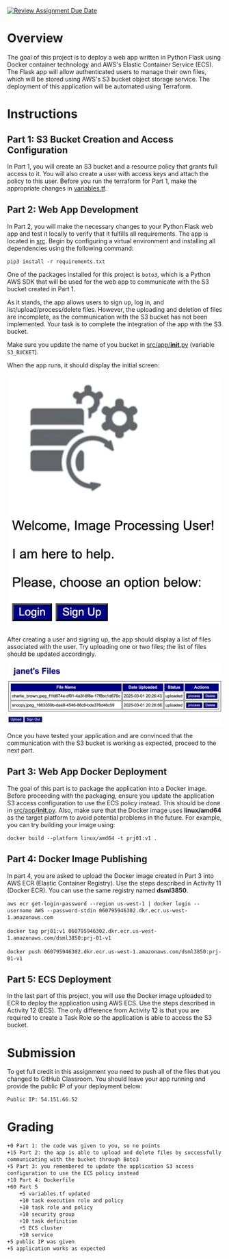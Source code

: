 [![Review Assignment Due Date](https://classroom.github.com/assets/deadline-readme-button-22041afd0340ce965d47ae6ef1cefeee28c7c493a6346c4f15d667ab976d596c.svg)](https://classroom.github.com/a/Xi4vcUbW)
# Overview 

The goal of this project is to deploy a web app written in Python Flask using Docker container technology and AWS's Elastic Container Service (ECS). The Flask app will allow authenticated users to manage their own files, which will be stored using AWS's S3 bucket object storage service. The deployment of this application will be automated using Terraform.

# Instructions 

## Part 1: S3 Bucket Creation and Access Configuration

In Part 1, you will create an S3 bucket and a resource policy that grants full access to it. You will also create a user with access keys and attach the policy to this user. Before you run the terraform for Part 1, make the appropriate changes in [variables.tf](part1/variables.tf).

## Part 2: Web App Development

In Part 2, you will make the necessary changes to your Python Flask web app and test it locally to verify that it fulfills all requirements. The app is located in [src](src). Begin by configuring a virtual environment and installing all dependencies using the following command:

```
pip3 install -r requirements.txt
```

One of the packages installed for this project is ```boto3```, which is a Python AWS SDK that will be used for the web app to communicate with the S3 bucket created in Part 1. 

As it stands, the app allows users to sign up, log in, and list/upload/process/delete files. However, the uploading and deletion of files are incomplete, as the communication with the S3 bucket has not been implemented. Your task is to complete the integration of the app with the S3 bucket.

Make sure you update the name of you bucket in [src/app/__init__.py](src/app/__init__.py) (variable ```S3_BUCKET```). 

When the app runs, it should display the initial screen: 

![pics/pic1.png](pics/pic1.png)

After creating a user and signing up, the app should display a list of files associated with the user. Try uploading one or two files; the list of files should be updated accordingly.

![pics/pic2.png](pics/pic2.png)

Once you have tested your application and are convinced that the communication with the S3 bucket is working as expected, proceed to the next part.

## Part 3: Web App Docker Deployment

The goal of this part is to package the application into a Docker image. Before proceeding with the packaging, ensure you update the application S3 access configuration to use the ECS policy instead. This should be done in [src/app/__init__.py](src/app/__init__.py). Also, make sure that the Docker image uses **linux/amd64** as the target platform to avoid potential problems in the future. For example, you can try building your image using: 

```
docker build --platform linux/amd64 -t prj01:v1 .
```

## Part 4: Docker Image Publishing 

In part 4, you are asked to upload the Docker image created in Part 3 into AWS ECR (Elastic Container Registry). Use the steps described in Activity 11 (Docker ECR). You can use the same registry named **dsml3850**. 

```
aws ecr get-login-password --region us-west-1 | docker login --username AWS --password-stdin 060795946302.dkr.ecr.us-west-1.amazonaws.com 

docker tag prj01:v1 060795946302.dkr.ecr.us-west-1.amazonaws.com/dsml3850:prj-01-v1

docker push 060795946302.dkr.ecr.us-west-1.amazonaws.com/dsml3850:prj-01-v1
```

## Part 5: ECS Deployment 

In the last part of this project, you will use the Docker image uploaded to ECR to deploy the application using AWS ECS. Use the steps described in Activity 12 (ECS). The only difference from Activity 12 is that you are required to create a Task Role so the application is able to access the S3 bucket. 

# Submission 

To get full credit in this assignment you need to push all of the files that you changed to GitHub Classroom. You should leave your app running and provide the public IP of your deployment below: 

```
Public IP: 54.151.66.52
```

# Grading

```
+0 Part 1: the code was given to you, so no points
+15 Part 2: the app is able to upload and delete files by successfully communicating with the bucket through Boto3
+5 Part 3: you remembered to update the application S3 access configuration to use the ECS policy instead
+10 Part 4: Dockerfile
+60 Part 5
    +5 variables.tf updated 
    +10 task execution role and policy 
    +10 task role and policy
    +10 security group
    +10 task definition 
    +5 ECS cluster
    +10 service
+5 public IP was given
+5 application works as expected
```